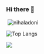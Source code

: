 ### Hi there 👋

<!--
**nihaladoni/nihaladoni** is a ✨ _special_ ✨ repository because its `README.md` (this file) appears on your GitHub profile.

Here are some ideas to get you started:

- 🔭 I’m currently working on ...
- 🌱 I’m currently learning ...
- 👯 I’m looking to collaborate on ...
- 🤔 I’m looking for help with ...
- 💬 Ask me about ...
- 📫 How to reach me: ...
- 😄 Pronouns: ...
- ⚡ Fun fact: ...
-->


<p>&nbsp;<img align="center" src="https://github-readme-stats.vercel.app/api?username=nihaladoni&show_icons=true&locale=en" alt="nihaladoni" /></p>

![Top Langs](https://github-readme-stats.vercel.app/api/top-langs/?username=nihaladoni&layout=compact&theme=radical)

![](https://komarev.com/ghpvc/?username=nihaladoni)

